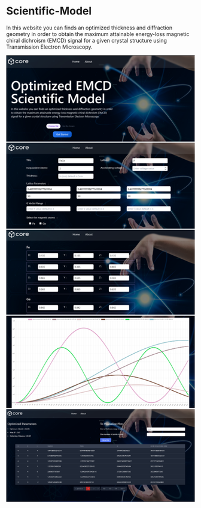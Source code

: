 # Scientific-Model

In this website you can finds an optimized thickness and diffraction
geometry in order to obtain the maximum attainable energy-loss
magnetic chiral dichroism (EMCD) signal for a given crystal
structure using Transmission Electron Microscopy.

![App Screenshot](https://github.com/A158-debug/G_Optimization_Scientific_Model/blob/master/Frontend/src/images/Screenshot%202023-07-23%20004452.png)
![App Screenshot](https://github.com/A158-debug/G_Optimization_Scientific_Model/blob/master/Frontend/src/images/Screenshot%202023-07-23%20015933.png)
![App Screenshot](https://github.com/A158-debug/G_Optimization_Scientific_Model/blob/master/Frontend/src/images/Screenshot%202023-07-23%20020007.png)
![App Screenshot](https://github.com/A158-debug/G_Optimization_Scientific_Model/blob/master/Frontend/src/images/Screenshot%202023-07-23%20020121.png)
![App Screenshot](https://github.com/A158-debug/G_Optimization_Scientific_Model/blob/master/Frontend/src/images/Screenshot%202023-07-23%20020148.png)

